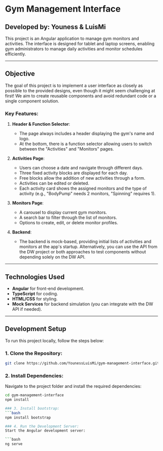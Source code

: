# Gym Management Interface

## Developed by: Youness & LuisMi

This project is an Angular application to manage gym monitors and activities. The interface is designed for tablet and laptop screens, enabling gym administrators to manage daily activities and monitor schedules efficiently.

---

## **Objective**

The goal of this project is to implement a user interface as closely as possible to the provided designs, even though it might seem challenging at first! We aim to create reusable components and avoid redundant code or a single component solution.

### Key Features:

1. **Header & Function Selector**:
   - The page always includes a header displaying the gym's name and logo.
   - At the bottom, there is a function selector allowing users to switch between the "Activities" and "Monitors" pages.

2. **Activities Page**:
   - Users can choose a date and navigate through different days.
   - Three fixed activity blocks are displayed for each day.
   - Free blocks allow the addition of new activities through a form.
   - Activities can be edited or deleted.
   - Each activity card shows the assigned monitors and the type of activity (e.g., "BodyPump" needs 2 monitors, "Spinning" requires 1).

3. **Monitors Page**:
   - A carousel to display current gym monitors.
   - A search bar to filter through the list of monitors.
   - Options to create, edit, or delete monitor profiles.

4. **Backend**:
   - The backend is mock-based, providing initial lists of activities and monitors at the app's startup. Alternatively, you can use the API from the DW project or both approaches to test components without depending solely on the DW API.

---

## **Technologies Used**

- **Angular** for front-end development.
- **TypeScript** for coding.
- **HTML/CSS** for styling.
- **Mock Services** for backend simulation (you can integrate with the DW API if needed).

---

## **Development Setup**

To run this project locally, follow the steps below:

### 1. Clone the Repository:

```bash
git clone https://github.com/YounessLuisMi/gym-management-interface.git
```
### 2. Install Dependencies:
Navigate to the project folder and install the required dependencies:

```bash
cd gym-management-interface
npm install

### 3. Install bootstrap:
```bash
npm install bootstrap

### 4. Run the Development Server:
Start the Angular development server:

```bash
ng serve
